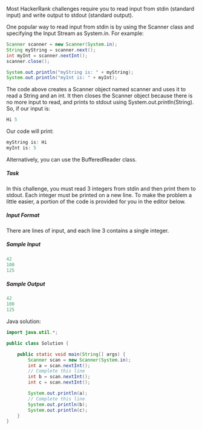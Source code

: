 <p>Most HackerRank challenges require you to read input from stdin (standard input) and write output to stdout (standard output).</p>
<P>One popular way to read input from stdin is by using the Scanner class and specifying the Input Stream as System.in. For example:</P>

```Java
Scanner scanner = new Scanner(System.in);
String myString = scanner.next();
int myInt = scanner.nextInt();
scanner.close();

System.out.println("myString is: " + myString);
System.out.println("myInt is: " + myInt);
```
<p>The code above creates a Scanner object named scanner and uses it to read a String and an int. It then closes the Scanner object because there is no more input to read, and prints to stdout using System.out.println(String). So, if our input is: </p>

```Java
Hi 5
```
<p>Our code will print:</p>

```Java
myString is: Hi
myInt is: 5
```
<p>Alternatively, you can use the BufferedReader class.</p>
<h5>Task</h5>
<p>In this challenge, you must read 3 integers from stdin and then print them to stdout. Each integer must be printed on a new line. To make the problem a little easier, a portion of the code is provided for you in the editor below.</p>
<h5>Input Format</h5>
<p>There are  lines of input, and each line 3 contains a single integer.</p>
<h5>Sample Input</h5>

```Java
42
100
125
```
<h5>Sample Output</h5>

```Java
42
100
125
```
<p>Java solution:</p>

```Java
import java.util.*;

public class Solution {

    public static void main(String[] args) {
        Scanner scan = new Scanner(System.in);
        int a = scan.nextInt();
        // Complete this line
        int b = scan.nextInt();
        int c = scan.nextInt();

        System.out.println(a);
        // Complete this line
        System.out.println(b);
        System.out.println(c);
    }
}
```
